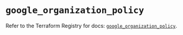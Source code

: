 # `google_organization_policy`

Refer to the Terraform Registry for docs: [`google_organization_policy`](https://registry.terraform.io/providers/hashicorp/google-beta/6.4.0/docs/resources/google_organization_policy).
